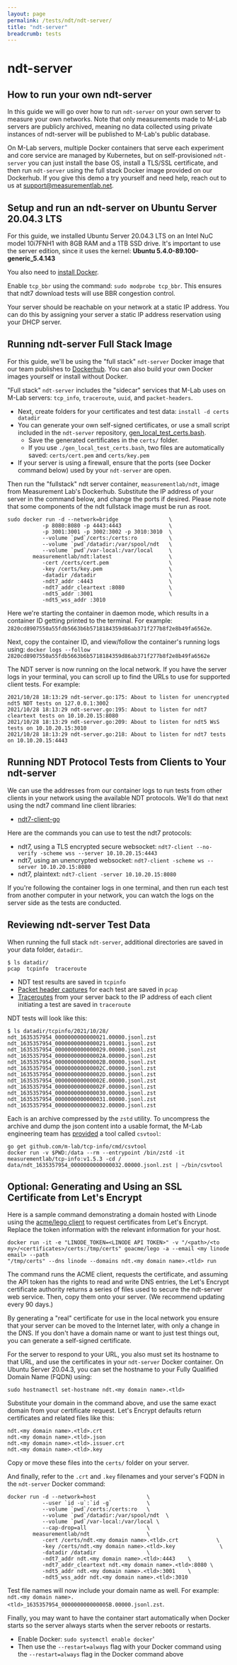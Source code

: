 ```yaml
---
layout: page
permalink: /tests/ndt/ndt-server/
title: "ndt-server"
breadcrumb: tests
---
```


# ndt-server

## How to run your own ndt-server

In this guide we will go over how to run `ndt-server` on your own server to measure your own networks. Note that only measurements made to M-Lab servers are publicly archived, meaning no data collected using private instances of ndt-server will be published to M-Lab's public database.  

On M-Lab servers, multiple Docker containers that serve each experiment and core
service are  managed by Kubernetes, but on  self-provisioned `ndt-server`
you can just install the base OS, install a TLS/SSL certificate, and then run
`ndt-server` using the full stack Docker image provided on our Dockerhub. If you
give this demo a try yourself and need help, reach out to us at
[support@measurementlab.net](mailto:support@measurementlab.ndt).

## Setup and run an ndt-server on Ubuntu Server 20.04.3 LTS

For this guide, we installed Ubuntu Server 20.04.3 LTS on an Intel NuC model
10i7FNH1 with 8GB RAM and a 1TB SSD drive. It's important to use the server
edition, since it uses the kernel: **Ubuntu 5.4.0-89.100-generic_5.4.143**

You also need to [install Docker](https://www.digitalocean.com/community/tutorials/how-to-install-and-use-docker-on-ubuntu-20-04).

Enable `tcp_bbr` using the command: `sudo modprobe tcp_bbr`. This ensures that
ndt7 download tests will use BBR congestion control.

Your server should be reachable on your network at a static IP address. You can do this by assigning your server a static IP address reservation using your DHCP server. 

## Running ndt-server Full Stack Image

For this guide, we'll be using the "full stack" `ndt-server` Docker image that our team
publishes to
[Dockerhub](https://github.com/m-lab/ndt-server/tree/master/fullstack). You can
also build your own Docker images yourself or install without Docker.

"Full stack" `ndt-server` includes the "sidecar" services that M-Lab uses on
M-Lab servers: `tcp_info`, `traceroute`, `uuid`, and `packet-headers`.

* Next, create folders for your certificates and test data: `install -d certs
  datadir`
* You can generate your own self-signed certificates, or use a small script
  included in the `ndt-server` repository,
  [gen_local_test_certs.bash](https://github.com/m-lab/ndt-server/blob/master/gen_local_test_certs.bash).
  * Save the generated certificates in the `certs/` folder.
  * If you use `./gen_local_test_certs.bash`, two files are automatically saved:
    `certs/cert.pem` and `certs/key.pem`  
* If your server is using a firewall, ensure that the ports (see Docker command
  below) used by your `ndt-server` are open.

Then run the "fullstack" ndt server container, `measurementlab/ndt`, image from
Measurement Lab's Dockerhub. Substitute the IP address of your server
in the command below, and change the ports if desired. Please note that some
components of the ndt fullstack image must be run as root.

```~bash
sudo docker run -d --network=bridge                \
           -p 8080:8080 -p 4443:4443               \
           -p 3001:3001 -p 3002:3002 -p 3010:3010  \
           --volume `pwd`/certs:/certs:ro          \
           --volume `pwd`/datadir:/var/spool/ndt   \
           --volume `pwd`/var-local:/var/local     \
        measurementlab/ndt:latest                  \
           -cert /certs/cert.pem                   \
           -key /certs/key.pem                     \
           -datadir /datadir                       \
           -ndt7_addr :4443                        \
           -ndt7_addr_cleartext :8080              \
           -ndt5_addr :3001                        \
           -ndt5_wss_addr :3010
```
Here we're starting the container in daemon mode, which results in a container
ID getting printed to the terminal. For example:
`2820cd8907550a55fdb5663b6b5718184359d86ab371f277b8f2e8b49fa6562e`.

Next, copy the container ID, and view/follow the container's running logs using:
`docker logs --follow 2820cd8907550a55fdb5663b6b5718184359d86ab371f277b8f2e8b49fa6562e`

The NDT server is now running on the local network. If you have the server logs
in your terminal, you can scroll up to find the URLs to use for supported client
tests. For example:

```
2021/10/28 18:13:29 ndt-server.go:175: About to listen for unencrypted ndt5 NDT tests on 127.0.0.1:3002
2021/10/28 18:13:29 ndt-server.go:195: About to listen for ndt7 cleartext tests on 10.10.20.15:8080
2021/10/28 18:13:29 ndt-server.go:209: About to listen for ndt5 WsS tests on 10.10.20.15:3010
2021/10/28 18:13:29 ndt-server.go:218: About to listen for ndt7 tests on 10.10.20.15:4443
```

## Running NDT Protocol Tests from Clients to Your ndt-server

We can use the addresses from our container logs to run tests from other clients in your network
using the available NDT protocols. We'll do that next using the ndt7 command line
client libraries:

* [ndt7-client-go](https://github.com/m-lab/ndt7-client-go)

Here are the commands you can use to test the ndt7 protocols:

* ndt7, using a TLS encrypted secure websocket: `ndt7-client --no-verify -scheme
  wss --server 10.10.20.15:4443`
* ndt7, using an unencrypted websocket: `ndt7-client -scheme ws --server 10.10.20.15:8080`
* ndt7, plaintext: `ndt7-client -server 10.10.20.15:8080`
 
If you're following the container logs in one terminal, and then run each test
from another computer in your network, you can watch the logs on the server side
as the tests are conducted.

## Reviewing ndt-server Test Data

When running the full stack `ndt-server`, additional directories are saved in
your data folder, `datadir`:.

```~bash
$ ls datadir/
pcap  tcpinfo  traceroute
```

* NDT test results are saved in `tcpinfo`
* [Packet header captures](https://www.measurementlab.net/tests/pcap/) for each
  test are saved in `pcap`
* [Traceroutes](https://www.measurementlab.net/tests/traceroute/) from your
  server back to the IP address of each client initiating a test are saved in `traceroute`

NDT tests will look like this: 

```~bash
$ ls datadir/tcpinfo/2021/10/28/
ndt_1635357954_0000000000000021.00000.jsonl.zst
ndt_1635357954_0000000000000021.00001.jsonl.zst
ndt_1635357954_0000000000000029.00000.jsonl.zst
ndt_1635357954_000000000000002A.00000.jsonl.zst
ndt_1635357954_000000000000002B.00000.jsonl.zst
ndt_1635357954_000000000000002C.00000.jsonl.zst
ndt_1635357954_000000000000002D.00000.jsonl.zst
ndt_1635357954_000000000000002E.00000.jsonl.zst
ndt_1635357954_000000000000002F.00000.jsonl.zst
ndt_1635357954_0000000000000030.00000.jsonl.zst
ndt_1635357954_0000000000000031.00000.jsonl.zst
ndt_1635357954_0000000000000032.00000.jsonl.zst
```

Each is an archive compressed by the `zstd` utility. To uncompress the archive
and dump the json content into a usable format, the M-Lab engineering team
has [provided](https://github.com/m-lab/tcp-info/tree/master/cmd/csvtool#readme)
a tool called `csvtool`:

```
go get github.com/m-lab/tcp-info/cmd/csvtool 
docker run -v $PWD:/data --rm --entrypoint /bin/zstd -it measurementlab/tcp-info:v1.5.3 -cd /
data/ndt_1635357954_0000000000000032.00000.jsonl.zst | ~/bin/csvtool
```

## Optional: Generating and Using an SSL Certificate from Let's Encrypt

Here is a sample command demonstrating a domain hosted with Linode using the [acme/lego
client](https://github.com/go-acme/lego) to request certificates from Let's Encrypt. Replace the token information with the relevant information for your host. 

```
docker run -it -e "LINODE_TOKEN=<LINODE API TOKEN>" -v "/<path>/<to
my>/<certificates>/certs:/tmp/certs" goacme/lego -a --email <my linode email> --path
"/tmp/certs" --dns linode --domains ndt.<my domain name>.<tld> run
```

The command runs the ACME client, requests the certificate, and assuming the API
token has the rights to read and write DNS entries, the Let's Encrypt
certificate authority returns a series of files used to secure the ndt-server web
service. Then, copy them onto your server. (We recommend updating every 90 days.) 

By generating a "real" certificate for use in the local network you ensure that your server can be moved to the Internet later, with only a change in the DNS. If you don't have a domain name or want to just test things out, you
can generate a self-signed certificate.

For the server to respond to your URL, you also must set its hostname to that
URL, and use the certificates in your `ndt-server` Docker container. On Ubuntu
Server 20.04.3, you can set the hostname to your Fully Qualified Domain Name
(FQDN) using:

`sudo hostnamectl set-hostname ndt.<my domain name>.<tld>`

Substitute your domain in the command above, and use the same exact
domain from your certificate request. Let's Encrypt defaults return certificates
and related files like this:

```
ndt.<my domain name>.<tld>.crt
ndt.<my domain name>.<tld>.json
ndt.<my domain name>.<tld>.issuer.crt
ndt.<my domain name>.<tld>.key
```

Copy or move these files into the `certs/` folder on your server.

And finally, refer to the `.crt` and `.key` filenames and your server's FQDN in
the `ndt-server` Docker command:

```~bash
docker run -d --network=host                \
           --user `id -u`:`id -g`           \
           --volume `pwd`/certs:/certs:ro   \
           --volume `pwd`/datadir:/var/spool/ndt  \
           --volume `pwd`/var-local:/var/local \
           --cap-drop=all                   \
        measurementlab/ndt                  \
           -cert /certs/ndt.<my domain name>.<tld>.crt            \
           -key /certs/ndt.<my domain name>.<tld>.key              \
           -datadir /datadir                \
           -ndt7_addr ndt.<my domain name>.<tld>:4443    \
           -ndt7_addr_cleartext ndt.<my domain name>.<tld>:8080 \
           -ndt5_addr ndt.<my domain name>.<tld>:3001    \
           -ndt5_wss_addr ndt.<my domain name>.<tld>:3010

```

Test file names will now include your domain name as well. For example: `ndt.<my domain name>.<tld>_1635357954_000000000000005B.00000.jsonl.zst`.

Finally, you may want to have the container start automatically when Docker
starts so the server always starts when the server reboots or restarts.

* Enable Docker: `sudo systemctl enable docker`'
* Then use the `--restart=always` flag with your Docker command using the
  `--restart=always` flag in the Docker command above
